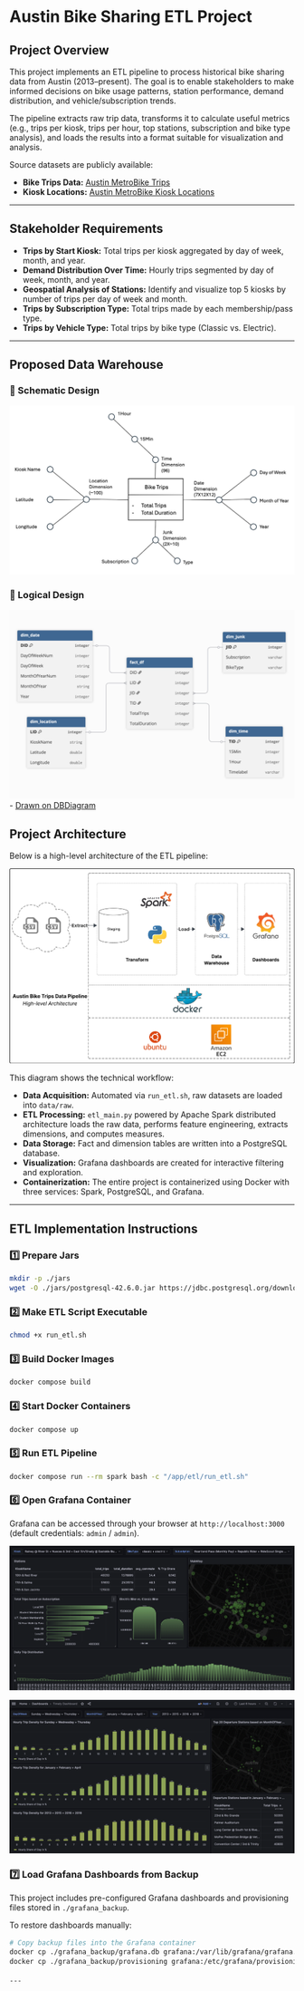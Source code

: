 # Austin Bike Sharing ETL Project

## Project Overview

This project implements an ETL pipeline to process historical bike sharing data from Austin (2013–present). The goal is to enable stakeholders to make informed decisions on bike usage patterns, station performance, demand distribution, and vehicle/subscription trends.

The pipeline extracts raw trip data, transforms it to calculate useful metrics (e.g., trips per kiosk, trips per hour, top stations, subscription and bike type analysis), and loads the results into a format suitable for visualization and analysis.

Source datasets are publicly available:

- **Bike Trips Data:** [Austin MetroBike Trips](https://data.austintexas.gov/api/views/tyfh-5r8s/rows.csv?fourfour=tyfh-5r8s&cacheBust=1744129742&date=20250926&accessType=DOWNLOAD)
- **Kiosk Locations:** [Austin MetroBike Kiosk Locations](https://data.austintexas.gov/api/views/qd73-bsdg/rows.csv?fourfour=qd73-bsdg&cacheBust=1745520602&date=20250926&accessType=DOWNLOAD)

---

## Stakeholder Requirements

- **Trips by Start Kiosk:** Total trips per kiosk aggregated by day of week, month, and year.
- **Demand Distribution Over Time:** Hourly trips segmented by day of week, month, and year.
- **Geospatial Analysis of Stations:** Identify and visualize top 5 kiosks by number of trips per day of week and month.
- **Trips by Subscription Type:** Total trips made by each membership/pass type.
- **Trips by Vehicle Type:** Total trips by bike type (Classic vs. Electric).

---

## Proposed Data Warehouse

### 📌 Schematic Design

![Conceptual Design](./images/AustinTripsCoceptualDesign.jpg)

### 📌 Logical Design

![Logical Design](./images/AustinTripsLogicalDesign.jpg)  -  [Drawn on DBDiagram](https://dbdiagram.io/)

## Project Architecture

Below is a high-level architecture of the ETL pipeline:

![High-level Architecture](./images/AustinTripsETLHighLevelArchitecture.png)

This diagram shows the technical workflow:

- **Data Acquisition:** Automated via `run_etl.sh`, raw datasets are loaded into `data/raw`.
- **ETL Processing:** `etl_main.py` powered by Apache Spark distributed architecture loads the raw data, performs feature engineering, extracts dimensions, and computes measures.
- **Data Storage:** Fact and dimension tables are written into a PostgreSQL database.
- **Visualization:** Grafana dashboards are created for interactive filtering and exploration.
- **Containerization:** The entire project is containerized using Docker with three services: Spark, PostgreSQL, and Grafana.

---

## ETL Implementation Instructions

### 1️⃣ Prepare Jars

```bash
mkdir -p ./jars
wget -O ./jars/postgresql-42.6.0.jar https://jdbc.postgresql.org/download/postgresql-42.6.0.jar
```

### 2️⃣ Make ETL Script Executable

```bash
chmod +x run_etl.sh
```

### 3️⃣ Build Docker Images

```bash
docker compose build
```

### 4️⃣ Start Docker Containers

```bash
docker compose up
```

### 5️⃣ Run ETL Pipeline

```bash
docker compose run --rm spark bash -c "/app/etl/run_etl.sh"
```

### 6️⃣ Open Grafana Container

Grafana can be accessed through your browser at `http://localhost:3000` (default credentials: `admin` / `admin`).

![S&BType Dashboard](./images/AustinTripsSubAndTypeDashboard.jpg)

![Timely Dashboard](./images/AustinTripsTimelyDashboard.jpg)

### 7️⃣ Load Grafana Dashboards from Backup

This project includes pre-configured Grafana dashboards and provisioning files stored in `./grafana_backup`.

To restore dashboards manually:

```bash
# Copy backup files into the Grafana container
docker cp ./grafana_backup/grafana.db grafana:/var/lib/grafana/grafana.db
docker cp ./grafana_backup/provisioning grafana:/etc/grafana/provisioning

---
